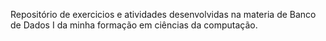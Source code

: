 Repositório de exercicios e atividades desenvolvidas na materia de Banco de Dados I da minha formação em ciências da computação.
